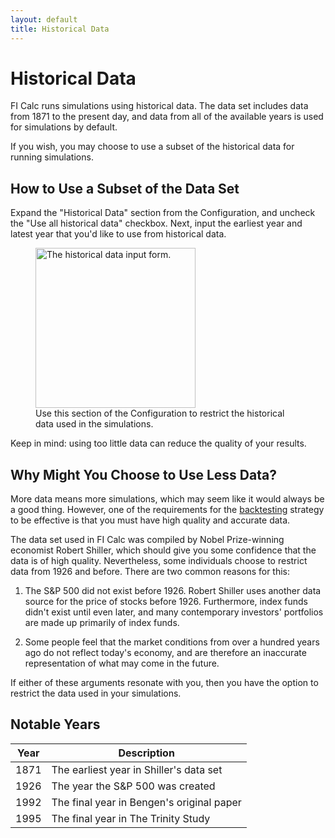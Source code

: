```yaml
---
layout: default
title: Historical Data
---
```


# Historical Data

FI Calc runs simulations using historical data. The data set includes data from
1871 to the present day, and data from all of the available years is used for
simulations by default.

If you wish, you may choose to use a subset of the historical data for running
simulations.

## How to Use a Subset of the Data Set

Expand the "Historical Data" section from the Configuration, and uncheck the
"Use all historical data" checkbox. Next, input the earliest year and latest
year that you'd like to use from historical data.

<figure>
    <img width="256px" src="/images/configuration-historical-data.jpg" alt="The historical data input form.">
    <figcaption>Use this section of the Configuration to restrict the historical data used in the simulations.</figcaption>
</figure>

Keep in mind: using too little data can reduce the quality of your results.

## Why Might You Choose to Use Less Data?

More data means more simulations, which may seem like it would always be a good
thing. However, one of the requirements for the
[backtesting](/introduction/backtesting) strategy to be effective is that you
must have high quality and accurate data.

The data set used in FI Calc was compiled by Nobel Prize-winning economist
Robert Shiller, which should give you some confidence that the data is of high
quality. Nevertheless, some individuals choose to restrict data from 1926 and
before. There are two common reasons for this:

1. The S&P 500 did not exist before 1926. Robert Shiller uses another data
   source for the price of stocks before 1926. Furthermore, index funds didn't
   exist until even later, and many contemporary investors' portfolios are made
   up primarily of index funds.

2. Some people feel that the market conditions from over a hundred years ago do
   not reflect today's economy, and are therefore an inaccurate representation
   of what may come in the future.

If either of these arguments resonate with you, then you have the option to
restrict the data used in your simulations.

## Notable Years

| Year | Description                               |
| ---- | ----------------------------------------- |
| 1871 | The earliest year in Shiller's data set   |
| 1926 | The year the S&P 500 was created          |
| 1992 | The final year in Bengen's original paper |
| 1995 | The final year in The Trinity Study       |
